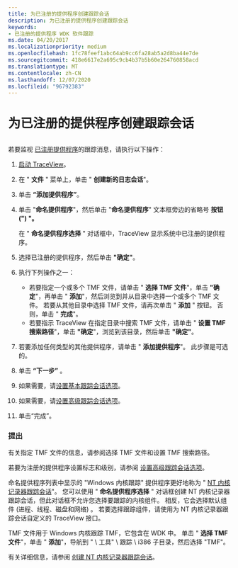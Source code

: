 ```yaml
---
title: 为已注册的提供程序创建跟踪会话
description: 为已注册的提供程序创建跟踪会话
keywords:
- 已注册的提供程序 WDK 软件跟踪
ms.date: 04/20/2017
ms.localizationpriority: medium
ms.openlocfilehash: 1fc78feef1abc64ab9cc6fa28ab5a2d8ba44e7de
ms.sourcegitcommit: 418e6617e2a695c9cb4b37b5b60e264760858acd
ms.translationtype: MT
ms.contentlocale: zh-CN
ms.lasthandoff: 12/07/2020
ms.locfileid: "96792383"
---
```

# <a name="creating-a-trace-session-for-a-registered-provider"></a>为已注册的提供程序创建跟踪会话


## <span id="ddk_create_a_trace_session_for_a_registered_provider_tools"></span><span id="DDK_CREATE_A_TRACE_SESSION_FOR_A_REGISTERED_PROVIDER_TOOLS"></span>


若要监视 [已注册提供程序](registered-provider.md)的跟踪消息，请执行以下操作：

1.  [启动 TraceView](starting-and-exiting-traceview.md)。

2.  在 " **文件** " 菜单上，单击 " **创建新的日志会话**"。

3.  单击 **“添加提供程序”**。

4.  单击 "**命名提供程序**"，然后单击 "**命名提供程序**" 文本框旁边的省略号 **按钮 (") "。**

    在 " **命名提供程序选择** " 对话框中，TraceView 显示系统中已注册的提供程序。

5.  选择已注册的提供程序，然后单击 **"确定"**。

6.  执行下列操作之一：
    -   若要指定一个或多个 TMF 文件，请单击 " **选择 TMF 文件**"，单击 **"确定**"，再单击 " **添加**"，然后浏览到并从目录中选择一个或多个 TMF 文件。 若要从其他目录中选择 TMF 文件，请再次单击 " **添加** " 按钮。 否则，单击 " **完成**"。
    -   若要指示 TraceView 在指定目录中搜索 TMF 文件，请单击 " **设置 TMF 搜索路径**"，单击 **"确定**"，浏览到该目录，然后单击 **"确定"**。

7.  若要添加任何类型的其他提供程序，请单击 " **添加提供程序**"。 此步骤是可选的。

8.  单击 **“下一步”** 。

9.  如果需要，请[设置基本跟踪会话选项](setting-basic-trace-session-options.md)。

10. 如果需要，请[设置高级跟踪会话选项](setting-advanced-trace-session-options.md)。

11. 单击“完成”。

### <a name="span-idcommentsspanspan-idcommentsspancomments"></a><span id="comments"></span><span id="COMMENTS"></span>提出

有关指定 TMF 文件的信息，请参阅选择 TMF 文件和设置 TMF 搜索路径。

若要为注册的提供程序设置标志和级别，请参阅 [设置高级跟踪会话选项](setting-advanced-trace-session-options.md)。

命名提供程序列表中显示的 "Windows 内核跟踪" 提供程序更好地称为 " [NT 内核记录器跟踪会话](nt-kernel-logger-trace-session.md)"。 您可以使用 " **命名提供程序选择** " 对话框创建 NT 内核记录器跟踪会话，但此对话框不允许您选择要跟踪的内核组件。 相反，它会选择默认组件 (进程、线程、磁盘和网络) 。 若要选择跟踪组件，请使用为 NT 内核记录器跟踪会话自定义的 TraceView 接口。

TMF 文件用于 Windows 内核跟踪 TMF，它包含在 WDK 中。 单击 " **选择 TMF 文件**"，单击 " **添加**"，导航到 " \\ 工具" \\ 跟踪 \\ i386 子目录，然后选择 "TMF"。

有关详细信息，请参阅 [创建 NT 内核记录器跟踪会话](creating-an-nt-kernel-logger-trace-session.md)。

 

 





